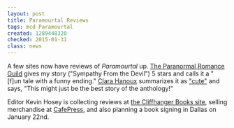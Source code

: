 ```yaml
---
layout: post
title: Paramourtal Reviews
tags: mcd Paramourtal
created: 1289448320
checked: 2015-01-31
class: news
---
```

A few sites now have reviews of *Paramourtal* up.  [The Paranormal Romance Guild](https://web.archive.org/web/20111115214458/http://www.paranormalromanceguild.com/booksonreview2010.htm) gives my story ("Sympathy From the Devil") 5 stars and calls it a "[f]un tale with a funny ending."  [Clara Hanoux](http://clarahanoux.blogspot.com/search/label/review) summarizes it as ["cute"](http://clarahanoux.blogspot.com/2010/11/review-sympathy-from-devil-by-m-c.html) and says, "This might just be the best story of the anthology!"<!--break-->

Editor Kevin Hosey is collecting reviews at [the Cliffhanger Books site](http://www.cliffhangerbooks.com/reviews.html), selling merchandise at [CafePress](http://www.cafepress.com/CliffhangerBooks), and also planning a book signing in Dallas on January 22nd.
